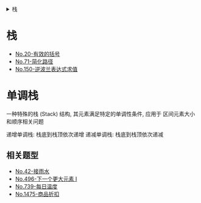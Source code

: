 <details>
<summary>栈</summary>

- [栈](#栈)
- [单调栈](#单调栈)
  - [相关题型](#相关题型)

</details>

# 栈

* [No.20-有效的括号](https://github.com/LuVx21/LeetCode/blob/master/leetcode/src/main/java/org/luvx/leetcode/java/easy/_20/Solution.java)
* [No.71-简化路径](https://github.com/LuVx21/LeetCode/blob/master/leetcode/src/main/java/org/luvx/leetcode/java/medium/_71/Solution.java)
* [No.150-逆波兰表达式求值](https://github.com/LuVx21/LeetCode/blob/master/leetcode/src/main/java/org/luvx/leetcode/java/medium/_150/Solution.java)

# 单调栈

一种特殊的栈 (Stack) 结构, 其元素满足特定的单调性条件, 应用于 区间元素大小和顺序相关问题

递增单调栈: 栈底到栈顶依次递增
递减单调栈: 栈底到栈顶依次递减

## 相关题型

* [No.42-接雨水]()
* [No.496-下一个更大元素 I](https://github.com/LuVx21/LeetCode/blob/master/leetcode/src/main/java/org/luvx/leetcode/java/easy/_496/Solution.java)
* [No.739-每日温度](https://github.com/LuVx21/LeetCode/blob/master/leetcode/src/main/java/org/luvx/leetcode/java/medium/_739/Solution.java)
* [No.1475-商品折扣](https://github.com/LuVx21/LeetCode/blob/master/leetcode/src/main/java/org/luvx/leetcode/java/easy/_1475/Solution.java)
